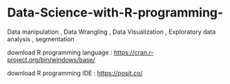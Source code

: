 # Data-Science-with-R-programming-
Data manipulation , Data Wrangling , Data Visualization , Exploratory data analysis , segmentation


download R programming language : 
https://cran.r-project.org/bin/windows/base/

download R programming IDE : 
https://posit.co/

